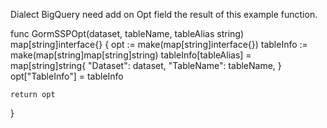 Dialect BigQuery need add on Opt field the result of this example function.

func GormSSPOpt(dataset, tableName, tableAlias string) map[string]interface{} {
	opt := make(map[string]interface{})
	tableInfo := make(map[string]map[string]string)
	tableInfo[tableAlias] = map[string]string{
		"Dataset":   dataset,
		"TableName": tableName,
	}
	opt["TableInfo"] = tableInfo

	return opt
}